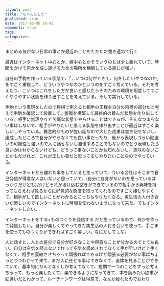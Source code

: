 ```yaml
---
layout: post
title: "ちゃんとした"
published: true
date: 2017-10-08 14:42
comments: true
tags: 
categories: 
---
```


まとめる気がない日常の事とか最近のことをただただ書き連ねて行く

最近はインターネット中心とか、嫁中心とかそういうのとは少し離れていて、時間をかけて何かを成し遂げるための場所を構築している感じが強い。

自分の手駒を作っている状態で、「こいつは何ができて、何をしたいやつなのか」をすごく重視して、どういうやつなのかというのをすごく考えている。それを考えたり、こいつはこれをした方が良いと感じたらそのための環境を用意してすごくやりやすい状態を作り出すことを考えている。そして実行している。

手駒という表現をしたので将棋で例えると相手の王様を自分の目標の部分だと考えて手駒を確認して設置して、盤面を構築して最終的の積んだ状態を作り出している。相手に無理やりと苦痛な状態でやらせることはできるが、そんなつまらない事はしないで、相手がやりたいと思える状態を作り出すことが最近はすごく楽しいしやっている。概念的なものが強い話なので大した成果は書き記せないし、達成したところで自分がやらなくても良い事だったり、後から表現しづらい勘違いの可能性も強いので人に話せないし自慢することでもないのでどう表現したら良いかはわからないけども、どうって事ないことかも知れないし、意味のないことかもだけれど、これが正しい事だと思ってるしやりたいことなのでやっている。

インターネットから離れた事をしていると思っていて、今いる会社はそこまで自己発信が得意な人はいないと思っていて、(自分に自身がないのか思っているばっかりだけども)だけどそれが漬け込む空きができているので相手から興味を持ってもらえれば見るからに好意的な態度を取ってくれるのですごく接しやすくて、相手がして欲しいことがわかるとこっちもやりたくなる。実生活の人付き合いが楽しいのでインターネットに時間を使わないようになって来た。でもインターネットしたい。

インターネットをする=ものつくりを発信する
だと思っているので、何かを作って発信したい。自分が楽しくてやってきた実生活の人付き合いを使って、手ごまを使ってものつくりができればすごく嬉しい。なにかしてぇな。


人と話すと、人との差分で自分が好きなことや得意なことが分かるのでとても良い。自分は空気を読まないで作って空気を読めきれてなくて手が早いけど上手くなくて、相手を萎縮させちゃって頑張ればできるけど頑張る必要がない事はちょっとづつわかって来て、まだ人に任せる事はできなくて、全体を見ることができていて、基本的になんとなくしか考えてなくて、短期で一つのことをずっと考えちゃって、もっと楽したくて、楽できるようになってきて、本を読みたい欲求が勘違いだとわかって、ルーチーンワークは得意で、なんか疲れたのでおわり
